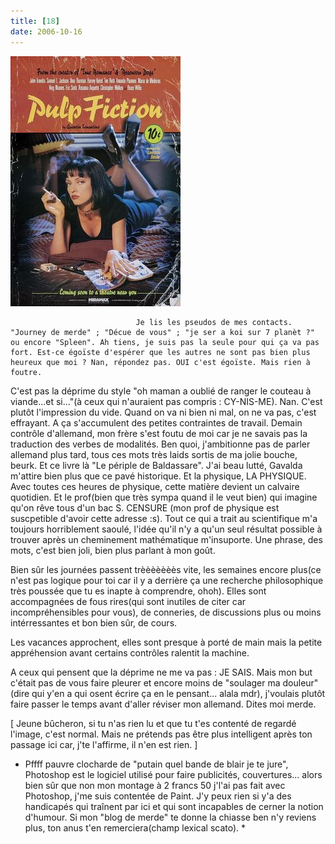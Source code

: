 ```yaml
---
title: [18]
date: 2006-10-16
---
```


![une image](./img/602702817_small.jpg)


                                Je lis les pseudos de mes contacts. "Journey de merde" ; "Décue de vous" ; "je ser a koi sur 7 planèt ?" ou encore "Spleen". Ah tiens, je suis pas la seule pour qui ça va pas fort. Est-ce égoïste d'espérer que les autres ne sont pas bien plus heureux que moi ? Nan, répondez pas. OUI c'est égoïste. Mais rien à foutre. 
C'est pas la déprime du style "oh maman a oublié de ranger le couteau à viande...et si..."(à ceux qui n'auraient pas compris : CY-NIS-ME). Nan. C'est plutôt l'impression du vide. Quand on va ni bien ni mal, on ne va pas, c'est effrayant.
A ça s'accumulent des petites contraintes de travail. Demain contrôle d'allemand, mon frère s'est foutu de moi car je ne savais pas la traduction des verbes de modalités. Ben quoi, j'ambitionne pas de parler allemand plus tard, tous ces mots très laids sortis de ma jolie bouche, beurk. Et ce livre là "Le périple de Baldassare". J'ai beau lutté, Gavalda m'attire bien plus que ce pavé historique. Et la physique, LA PHYSIQUE. Avec toutes ces heures de physique, cette matière devient un calvaire quotidien. Et le prof(bien que très sympa quand il le veut bien) qui imagine qu'on rêve tous d'un bac S. CENSURE (mon prof de physique est suscpetible d'avoir cette adresse :s).
Tout ce qui a trait au scientifique m'a toujours horriblement saoulé, l'idée qu'il n'y a qu'un seul résultat possible à trouver après un cheminement mathématique m'insuporte. Une phrase, des mots, c'est bien joli, bien plus parlant à mon goût.

Bien sûr les journées passent trèèèèèèès vite, les semaines encore plus(ce n'est pas logique pour toi car il y a derrière ça une recherche philosophique très poussée que tu es inapte à comprendre, ohoh). Elles sont accompagnées de fous rires(qui sont inutiles de citer car incompréhensibles pour vous), de conneries, de discussions plus ou moins intérressantes et bon bien sûr, de cours.

Les vacances approchent, elles sont presque à porté de main mais la petite appréhension avant certains contrôles ralentit la machine.

A ceux qui pensent que la déprime ne me va pas : JE SAIS. Mais mon but c'était pas de vous faire pleurer et encore moins de "soulager ma douleur"(dire qui y'en a qui osent écrire ça en le pensant... alala mdr), j'voulais plutôt faire passer le temps avant d'aller réviser mon allemand. Dites moi merde.

[ Jeune bûcheron, si tu n'as rien lu et que tu t'es contenté de regardé l'image, c'est normal.
Mais ne prétends pas être plus intelligent après ton passage ici car, j'te l'affirme, il n'en est rien. ]

* Pffff pauvre clocharde de "putain quel bande de blair je te jure", Photoshop est le logiciel utilisé pour faire publicités, couvertures... alors bien sûr que non mon montage à 2 francs 50 j'l'ai pas fait avec Photoshop, j'me suis contentée de Paint. J'y peux rien si y'a des handicapés qui traînent par ici et qui sont incapables de cerner la notion d'humour. Si mon "blog de merde" te donne la chiasse ben n'y reviens plus, ton anus t'en remerciera(champ lexical scato). *
            

